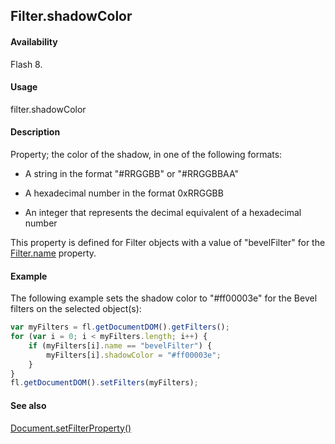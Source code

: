 ## Filter.shadowColor

#### Availability

Flash 8.

#### Usage

filter.shadowColor

#### Description

Property; the color of the shadow, in one of the following formats:

- A string in the format "#RRGGBB" or "#RRGGBBAA"

- A hexadecimal number in the format 0xRRGGBB

- An integer that represents the decimal equivalent of a hexadecimal number

This property is defined for Filter objects with a value of "bevelFilter" for the [Filter.name](../Filter_object/Filter13.md) property.

#### Example

The following example sets the shadow color to "#ff00003e" for the Bevel filters on the selected object(s):

```javascript
var myFilters = fl.getDocumentDOM().getFilters();
for (var i = 0; i < myFilters.length; i++) {
    if (myFilters[i].name == "bevelFilter") {
        myFilters[i].shadowColor = "#ff00003e";
    }
}
fl.getDocumentDOM().setFilters(myFilters);
```

#### See also

[Document.setFilterProperty()](../Document_object/Document520.md)
